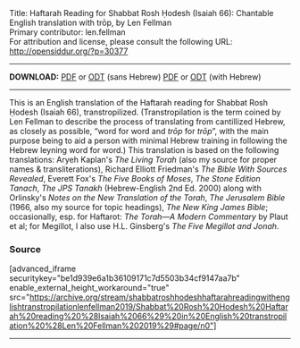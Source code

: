<html>
<head></head>
<body>
Title: Haftarah Reading for Shabbat Rosh Ḥodesh (Isaiah 66): Chantable English translation with trōp, by Len Fellman<br />
Primary contributor: len.fellman<br />
For attribution and license, please consult the following URL: <a href="http://opensiddur.org/?p=30377">http://opensiddur.org/?p=30377</a>
<p />
<hr />

<strong>DOWNLOAD:</strong> 
<a href="https://archive.org/download/shabbatroshhodeshhaftarahreadingwithenglishtranstropilationlenfellman2019/Shabbat%20Rosh%20Hodesh%20Haftarah%20reading%20%28Isaiah%2066%29%20in%20English%20transtropilation%20%28Len%20Fellman%202019%29%20-%20english%20only.pdf">PDF</a> or <a href="https://archive.org/download/shabbatroshhodeshhaftarahreadingwithenglishtranstropilationlenfellman2019/Shabbat%20Rosh%20Hodesh%20Haftarah%20reading%20%28Isaiah%2066%29%20in%20English%20transtropilation%20%28Len%20Fellman%202019%29%20-%20english%20only.odt">ODT</a> (sans Hebrew)
<a href="https://archive.org/download/shabbatroshhodeshhaftarahreadingwithenglishtranstropilationlenfellman2019/Shabbat%20Rosh%20Hodesh%20Haftarah%20reading%20%28Isaiah%2066%29%20in%20English%20transtropilation%20%28Len%20Fellman%202019%29.pdf">PDF</a> or <a href="https://archive.org/download/shabbatroshhodeshhaftarahreadingwithenglishtranstropilationlenfellman2019/Shabbat%20Rosh%20Hodesh%20Haftarah%20reading%20%28Isaiah%2066%29%20in%20English%20transtropilation%20%28Len%20Fellman%202019%29.odt">ODT</a> (with Hebrew)

<hr />

This is an English translation of the Haftarah reading for Shabbat Rosh Ḥodesh (Isaiah 66), transtropilized. (Transtropilation is the term coined by Len Fellman to describe the process of translating from cantillized Hebrew, as closely as possible, “word for word and <em>trōp</em> for <em>trōp</em>”, with the main purpose being to aid a person with minimal Hebrew training in following the Hebrew leyning word for word.) This translation is based on the following translations: Aryeh Kaplan's <em>The Living Torah</em> (also my source for proper names &amp; transliterations), Richard Elliott Friedman's <em>The Bible With Sources Revealed</em>, Everett Fox's <em>The Five Books of Moses</em>, <em>The Stone Edition Tanach</em>, <em>The JPS Tanakh</em> (Hebrew-English 2nd Ed. 2000) along with Orlinsky's <em>Notes on the New Translation of the Torah</em>, <em>The Jerusalem Bible</em> (1966, also my source for topic headings), <em>The New King James Bible</em>; occasionally, esp. for Haftarot: <em>The Torah—A Modern Commentary</em> by Plaut et al; for Megillot, I also use H.L. Ginsberg's <em>The Five Megillot and Jonah</em>.

<h3>Source</h3>

[advanced_iframe securitykey="be1d939e6a1b36109171c7d5503b34cf9147aa7b" enable_external_height_workaround="true" src="https://archive.org/stream/shabbatroshhodeshhaftarahreadingwithenglishtranstropilationlenfellman2019/Shabbat%20Rosh%20Hodesh%20Haftarah%20reading%20%28Isaiah%2066%29%20in%20English%20transtropilation%20%28Len%20Fellman%202019%29#page/n0"]

<hr />

&nbsp;
</body>
</html>